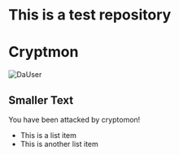 # This is a test repository
# Cryptmon
![DaUser](https://user-images.githubusercontent.com/30018388/139793966-4b3c6cda-b85c-45a3-a687-de5080200bec.png)
## Smaller Text

You have been attacked by cryptomon!


* This is a list item
* This is another list item

